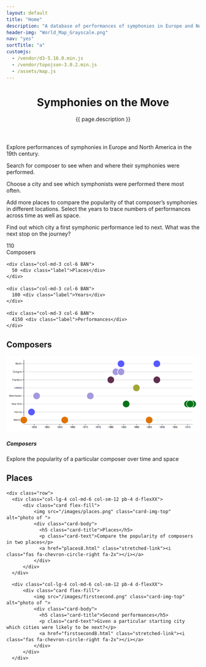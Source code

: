 ```yaml
---
layout: default
title: "Home"
description: "A database of performances of symphonies in Europe and North America during the 19th century (1813-1914)"
header-img: "World_Map_Grayscale.png"
nav: "yes"
sortTitle: "a"
customjs:
  - /vendor/d3-5.16.0.min.js
  - /vendor/topojson-3.0.2.min.js
  - /assets/map.js
---
```


<!-- Page Header -->
<header class="intro-header home" style="background-image: url('{{ site.baseurl }}/images/{% if page.header-img %}{{ page.header-img }}{% else %}{{ site.header-img }}{% endif %}')">
    <div class="container">
        <div class="row">
            <!-- <div class="col-lg-8 col-lg-offset-2 col-md-10 col-md-offset-1"> -->
            <div class="col-md-12">
                <div class="site-heading">
                    <h1>Symphonies on the Move</h1>
                    <span class="subheading">{{ page.description }}</span>
                </div>
            </div>
        </div>
    </div>
</header>

<!-- Main -->
<div class="container page">

  <!-- Intro -->
  <div class="row">
    <div class="col-md-6">
      <p>Explore performances of symphonies in Europe and North America in the 19th century.</p>
      <p>Search for composer to see when and where their symphonies were performed.</p>
      <p>Choose a city and see which symphonists were performed there most often.</p>
    </div>
    <div class="col-md-6">
      <p>Add more places to compare the popularity of that composer’s symphonies in different locations. Select the years to trace numbers of performances across time as well as space.</p>
      <p>Find out which city a first symphonic performance led to next. What was the next stop on the journey?</p>
    </div>
  </div>

  <div class="row paddedRow">
    <div class="col-md-3 col-6 BAN">
      110 <div class="label">Composers</div>
    </div>

    <div class="col-md-3 col-6 BAN">
      50 <div class="label">Places</div>
    </div>

    <div class="col-md-3 col-6 BAN">
      100 <div class="label">Years</div>
    </div>

    <div class="col-md-3 col-6 BAN">
      4150 <div class="label">Performances</div>
    </div>
  </div>



  <!-- Actions -->
  <div class="row paddedRow">
    <div class="col">
      <h2>Composers</h2>
    </div>
  </div>

  <div class="row">
    <div class="col-lg-4 col-md-6 col-sm-12 pb-4 d-flexXX">
        <div class="card flex-fill">
            <img src="/images/composers.png" class="card-img-top" alt="photo of ">
            <div class="card-body">
              <h5 class="card-title">Composers</h5>
              <p class="card-text">Explore the popularity of a particular composer over time
              and space</p>
              <a href="/composers8.html" class="stretched-link"><i class="fas fa-chevron-circle-right fa-2x"></i></a>
            </div>
        </div>
    </div>
  </div><!-- end composers row-->

  <div class="row">
    <div class="col">
      <h2>Places</h2>
      </div>
    </div>

    <div class="row">
      <div class="col-lg-4 col-md-6 col-sm-12 pb-4 d-flexXX">
          <div class="card flex-fill">
              <img src="/images/places.png" class="card-img-top" alt="photo of ">
              <div class="card-body">
                <h5 class="card-title">Places</h5>
                <p class="card-text">Compare the popularity of composers in two places</p>
                <a href="places8.html" class="stretched-link"><i class="fas fa-chevron-circle-right fa-2x"></i></a>
              </div>
          </div>
      </div>

<!--
      <div class="col-lg-4 col-md-6 col-sm-12 pb-4 d-flexXX">
          <div class="card flex-fill">
              <img src="/images/journeys.png" class="card-img-top" alt="photo of ">
              <div class="card-body">
                <h5 class="card-title">Journeys</h5>
                <p class="card-text">Discover where a composer was first performed and where this led to</p>
                <a href="first2London.html" class="stretched-link"><i class="fas fa-chevron-circle-right fa-2x"></i></a>
              </div>
          </div>
      </div>
-->
      <div class="col-lg-4 col-md-6 col-sm-12 pb-4 d-flexXX">
          <div class="card flex-fill">
              <img src="/images/firstsecond.png" class="card-img-top" alt="photo of ">
              <div class="card-body">
                <h5 class="card-title">Second performances</h5>
                <p class="card-text">Given a particular starting city which cities were likely to be next?</p>
                <a href="firstsecond8.html" class="stretched-link"><i class="fas fa-chevron-circle-right fa-2x"></i></a>
              </div>
          </div>
      </div>     

  </div> <!-- end places row -->



  <!-- Foot -->
  <div class="row">
    <div class="col">
      <div id="citiesMap"></div>
    </div>
  </div>

</div>
